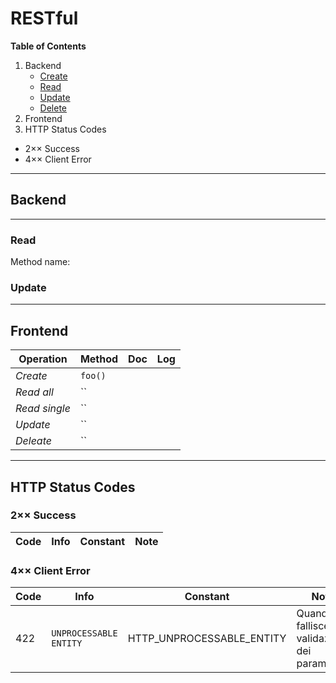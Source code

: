 # RESTful

**Table of Contents**

1. Backend
   * [Create]()
   * [Read](#read)
    * [Update](#update)
    * [Delete]()
2. Frontend
3. HTTP Status Codes
  * 2×× Success
  * 4×× Client Error


---

## Backend

---

### Read
Method name: 


### Update

---

## Frontend

| Operation | Method | Doc | Log |
| --------- | ------ | --- | --- |
|  *Create* | `foo()` | | |
|  *Read all* | `` | | |
|  *Read single* | `` | | |
|  *Update* | `` | | |
|  *Deleate* | `` | | |

---

## HTTP Status Codes

### 2×× Success
| Code | Info | Constant | Note |
| ---- | ---- | -------- | ---- |


### 4×× Client Error
| Code | Info | Constant | Note |
| ---- | ---- | -------- | ---- |
|  422 | `UNPROCESSABLE ENTITY` | HTTP_UNPROCESSABLE_ENTITY | Quando fallisce la validazione dei parametri |
